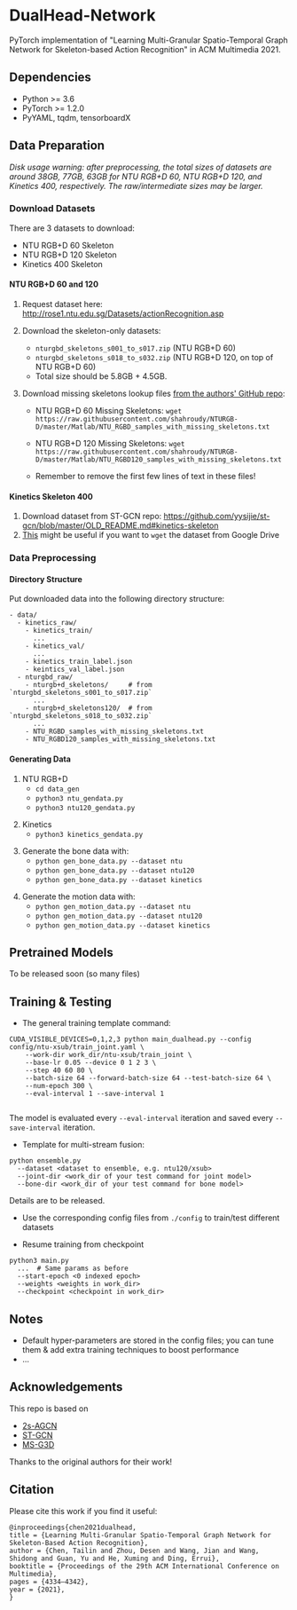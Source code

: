 # DualHead-Network
PyTorch implementation of "Learning Multi-Granular Spatio-Temporal Graph Network for
Skeleton-based Action Recognition" in ACM Multimedia 2021.


## Dependencies

- Python >= 3.6
- PyTorch >= 1.2.0
- PyYAML, tqdm, tensorboardX

## Data Preparation

*Disk usage warning: after preprocessing, the total sizes of datasets are around 38GB, 77GB, 63GB for NTU RGB+D 60, NTU RGB+D 120, and Kinetics 400, respectively. The raw/intermediate sizes may be larger.*

### Download Datasets

There are 3 datasets to download:

- NTU RGB+D 60 Skeleton
- NTU RGB+D 120 Skeleton
- Kinetics 400 Skeleton

#### NTU RGB+D 60 and 120

1. Request dataset here: http://rose1.ntu.edu.sg/Datasets/actionRecognition.asp

2. Download the skeleton-only datasets:
   - `nturgbd_skeletons_s001_to_s017.zip`  (NTU RGB+D 60)
   - `nturgbd_skeletons_s018_to_s032.zip`  (NTU RGB+D 120, on top of NTU RGB+D 60)
   - Total size should be 5.8GB + 4.5GB.

3. Download missing skeletons lookup files [from the authors' GitHub repo](https://github.com/shahroudy/NTURGB-D#samples-with-missing-skeletons):
   - NTU RGB+D 60 Missing Skeletons:
     `wget https://raw.githubusercontent.com/shahroudy/NTURGB-D/master/Matlab/NTU_RGBD_samples_with_missing_skeletons.txt`

   - NTU RGB+D 120 Missing Skeletons:
     `wget https://raw.githubusercontent.com/shahroudy/NTURGB-D/master/Matlab/NTU_RGBD120_samples_with_missing_skeletons.txt`

   - Remember to remove the first few lines of text in these files!

#### Kinetics Skeleton 400

1. Download dataset from ST-GCN repo: https://github.com/yysijie/st-gcn/blob/master/OLD_README.md#kinetics-skeleton
2. [This](https://silicondales.com/tutorials/g-suite/how-to-wget-files-from-google-drive/) might be useful if you want to `wget` the dataset from Google Drive

### Data Preprocessing

#### Directory Structure

Put downloaded data into the following directory structure:

```
- data/
  - kinetics_raw/
    - kinetics_train/
      ...
    - kinetics_val/
      ...
    - kinetics_train_label.json
    - keintics_val_label.json
  - nturgbd_raw/
    - nturgb+d_skeletons/     # from `nturgbd_skeletons_s001_to_s017.zip`
      ...
    - nturgb+d_skeletons120/  # from `nturgbd_skeletons_s018_to_s032.zip`
      ...
    - NTU_RGBD_samples_with_missing_skeletons.txt
    - NTU_RGBD120_samples_with_missing_skeletons.txt
```

#### Generating Data

1. NTU RGB+D
   - `cd data_gen`
   - `python3 ntu_gendata.py`
   - `python3 ntu120_gendata.py`

[comment]: <> (   - Time estimate is ~ 3hrs to generate NTU 120 on a single core &#40;feel free to parallelize the code :&#41;&#41;)

2. Kinetics
   - `python3 kinetics_gendata.py`

[comment]: <> (   - ~ 70 mins to generate Kinetics data)

3. Generate the bone data with:
   - `python gen_bone_data.py --dataset ntu`
   - `python gen_bone_data.py --dataset ntu120`
   - `python gen_bone_data.py --dataset kinetics`

[comment]: <> (   - )
   
4. Generate the motion data with:
   - `python gen_motion_data.py --dataset ntu`
   - `python gen_motion_data.py --dataset ntu120`
   - `python gen_motion_data.py --dataset kinetics`


## Pretrained Models
To be released soon (so many files)


## Training & Testing

- The general training template command:
```
CUDA_VISIBLE_DEVICES=0,1,2,3 python main_dualhead.py --config config/ntu-xsub/train_joint.yaml \
    --work-dir work_dir/ntu-xsub/train_joint \
    --base-lr 0.05 --device 0 1 2 3 \
    --step 40 60 80 \
    --batch-size 64 --forward-batch-size 64 --test-batch-size 64 \
    --num-epoch 300 \
    --eval-interval 1 --save-interval 1
    
```
The model is evaluated every `--eval-interval` iteration and saved every `--save-interval` iteration.  


- Template for multi-stream fusion:
```
python ensemble.py
  --dataset <dataset to ensemble, e.g. ntu120/xsub>
  --joint-dir <work_dir of your test command for joint model>
  --bone-dir <work_dir of your test command for bone model>
```
Details are to be released.

- Use the corresponding config files from `./config` to train/test different datasets


- Resume training from checkpoint
```
python3 main.py
  ...  # Same params as before
  --start-epoch <0 indexed epoch>
  --weights <weights in work_dir>
  --checkpoint <checkpoint in work_dir>
```

## Notes
- Default hyper-parameters are stored in the config files; you can tune them & add extra training techniques to boost performance
- ...



## Acknowledgements

This repo is based on
- [2s-AGCN](https://github.com/lshiwjx/2s-AGCN)
- [ST-GCN](https://github.com/yysijie/st-gcn)
- [MS-G3D](https://github.com/kenziyuliu/MS-G3D)


Thanks to the original authors for their work!


## Citation

Please cite this work if you find it useful:

```
@inproceedings{chen2021dualhead,
title = {Learning Multi-Granular Spatio-Temporal Graph Network for Skeleton-Based Action Recognition},
author = {Chen, Tailin and Zhou, Desen and Wang, Jian and Wang, Shidong and Guan, Yu and He, Xuming and Ding, Errui},
booktitle = {Proceedings of the 29th ACM International Conference on Multimedia},
pages = {4334–4342},
year = {2021},
}
```